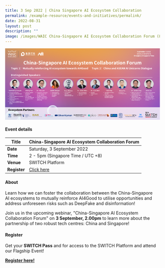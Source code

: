```yaml
---
title: 3 Sep 2022 | China Singapore AI Ecosystem Collaboration
permalink: /example-resource/events-and-initiatives/permalink/
date: 2022-08-31
layout: post
description: ""
image: /images/WAIC China-Singapore AI Ecosystem Collaboration Forum (800x368) (1).png
---
```

![](/images/WAIC%20China-Singapore%20AI%20Ecosystem%20Collaboration%20Forum%20(800x368)%20(1).png)

#### Event details


| **Title** | China-Singapore AI Ecosystem Collaboration Forum|
| -------- | -------- |
|**Date** | Saturday, 3 September 2022 
| **Time**    | 2 - 5pm (Singapore Time / UTC +8) |
|**Venue** | SWITCH Platform
| **Register** | [Click here](https://events.hubilo.com/switchsg/register) |

#### About
Learn how we can foster the collaboration between the China-Singapore AI ecosystems to mutually reinforce AI4Good to utilise opportunities and address unforeseen risks such as DeepFake and disinformation!  
  
Join us in the upcoming webinar, "China-Singapore AI Ecosystem Collaboration Forum" on **3 September, 2.00pm** to learn more about the partnership of two robust tech centres: China and Singapore!
#### Register

Get your **SWITCH Pass** and for access to the SWITCH Platform and attend our Flagship Event! 

**[Register here! ](https://community.switchsg.org/register)**